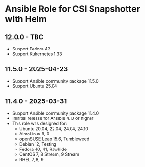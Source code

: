# Ansible Role for CSI Snapshotter with Helm

## 12.0.0 - TBC

- Support Fedora 42
- Support Kubernetes 1.33

## 11.5.0 - 2025-04-23

- Support Ansible community package 11.5.0
- Support Ubuntu 25.04

## 11.4.0 - 2025-03-31

- Support Ansible community package 11.4.0
- Ininitial release for Ansible 4.10 or higher
- This role was designed for:
  - Ubuntu 20.04, 22.04, 24.04, 24.10
  - AlmaLinux 8, 9
  - openSUSE Leap 15.6, Tumbleweed
  - Debian 12, Testing
  - Fedora 40, 41, Rawhide
  - CentOS 7, 8 Stream, 9 Stream
  - RHEL 7, 8, 9
